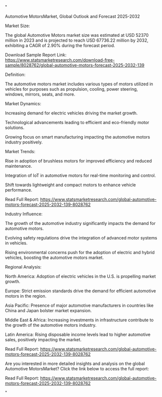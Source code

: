 "

Automotive MotorsMarket, Global Outlook and Forecast 2025-2032

Market Size:

The global Automotive Motors market size was estimated at USD 52370 million in 2023 and is projected to reach USD 67736.22 million by 2032, exhibiting a CAGR of 2.90% during the forecast period.

Download Sample Report Link: https://www.statsmarketresearch.com/download-free-sample/8028762/global-automotive-motors-forecast-2025-2032-139

Definition:

The automotive motors market includes various types of motors utilized in vehicles for purposes such as propulsion, cooling, power steering, windows, mirrors, seats, and more.

Market Dynamics:

Increasing demand for electric vehicles driving the market growth.

Technological advancements leading to efficient and eco-friendly motor solutions.

Growing focus on smart manufacturing impacting the automotive motors industry positively.

Market Trends:

Rise in adoption of brushless motors for improved efficiency and reduced maintenance.

Integration of IoT in automotive motors for real-time monitoring and control.

Shift towards lightweight and compact motors to enhance vehicle performance.

Read Full Report: https://www.statsmarketresearch.com/global-automotive-motors-forecast-2025-2032-139-8028762

Industry Influence:

The growth of the automotive industry significantly impacts the demand for automotive motors.

Evolving safety regulations drive the integration of advanced motor systems in vehicles.

Rising environmental concerns push for the adoption of electric and hybrid vehicles, boosting the automotive motors market.

Regional Analysis:

North America: Adoption of electric vehicles in the U.S. is propelling market growth.

Europe: Strict emission standards drive the demand for efficient automotive motors in the region.

Asia Pacific: Presence of major automotive manufacturers in countries like China and Japan bolster market expansion.

Middle East & Africa: Increasing investments in infrastructure contribute to the growth of the automotive motors industry.

Latin America: Rising disposable income levels lead to higher automotive sales, positively impacting the market.

Read Full Report: https://www.statsmarketresearch.com/global-automotive-motors-forecast-2025-2032-139-8028762

Are you interested in more detailed insights and analysis on the global Automotive MotorsMarket? Click the link below to access the full report:

Read Full Report: https://www.statsmarketresearch.com/global-automotive-motors-forecast-2025-2032-139-8028762

"
